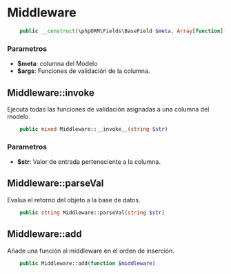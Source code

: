 # Middleware

```php
    public __construct(\phpORM\Fields\BaseField $meta, Array[function][, $args = []])
```

### Parametros

* **$meta**: columna del Modelo
* **$args**: Funciones de validación de la columna.

## Middleware::__invoke__

Ejecuta todas las funciones de validación asignadas a una columna del modelo.

```php
    public mixed Middleware::__invoke__(string $str)
```

### Parametros

* **$str**: Valor de entrada perteneciente a la columna.

## Middleware::parseVal

Evalua el retorno del objeto a la base de datos.

```php
    public string Middleware::parseVal(string $str)
```

## Middleware::add

Añade una función al middleware en el orden de inserción.

```php
    public Middleware::add(function $middleware)
```
